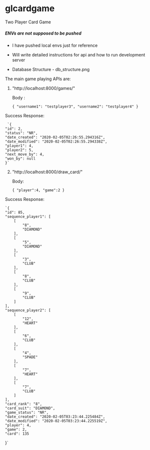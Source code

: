 # glcardgame
Two Player Card Game

##### ENVs are not supposed to be pushed
 - I have pushed local envs just for reference
 
 - Will write detailed instructions for api
 and how to run development server
 
 - Database Structure - db_structure.png
 
 
 The main game playing APIs are:
 1. "http://localhost:8000/games/"
    
    Body : 
    
    `{
	"username1": "testplayer3",
	"username2": "testplayer4"
    }`
    
 
   Success Response:
    
     `{
    "id": 2,
    "status": "NR",
    "date_created": "2020-02-05T02:26:55.294316Z",
    "date_modified": "2020-02-05T02:26:55.294338Z",
    "player1": 4,
    "player2": 5,
    "next_move_by": 4,
    "won_by": null
    }`
    
    
 2. "http://localhost:8000/draw_card/"
 
    Body:
    
    `{
	"player":4,
	"game":2
    }`
    
    
   Success Response:
   
    `{
    "id": 85,
    "sequence_player1": [
        [
            "8",
            "DIAMOND"
        ],
        [
            "5",
            "DIAMOND"
        ],
        [
            "3",
            "CLUB"
        ],
        [
            "8",
            "CLUB"
        ],
        [
            "9",
            "CLUB"
        ]
    ],
    "sequence_player2": [
        [
            "12",
            "HEART"
        ],
        [
            "6",
            "CLUB"
        ],
        [
            "4",
            "SPADE"
        ],
        [
            "7",
            "HEART"
        ],
        [
            "7",
            "CLUB"
        ]
    ],
    "card_rank": "8",
    "card_suit": "DIAMOND",
    "game_status": "NR",
    "date_created": "2020-02-05T03:23:44.225484Z",
    "date_modified": "2020-02-05T03:23:44.225519Z",
    "player": 4,
    "game": 2,
    "card": 135
}`
    